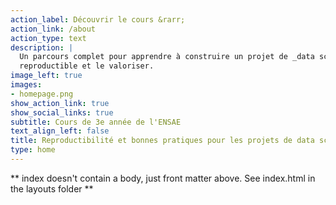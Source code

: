 ```yaml
---
action_label: Découvrir le cours &rarr;
action_link: /about
action_type: text
description: |
  Un parcours complet pour apprendre à construire un projet de _data science_
  reproductible et le valoriser.
image_left: true
images:
- homepage.png
show_action_link: true
show_social_links: true
subtitle: Cours de 3e année de l'ENSAE
text_align_left: false
title: Reproductibilité et bonnes pratiques pour les projets de data science
type: home
---
```


** index doesn't contain a body, just front matter above.
See index.html in the layouts folder **
